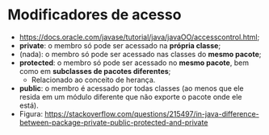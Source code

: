 # Modificadores de acesso

- https://docs.oracle.com/javase/tutorial/java/javaOO/accesscontrol.html;
- **private**: o membro só pode ser acessado na **própria classe**;
- (nada): o membro só pode ser acessado nas classes do **mesmo pacote**;
- **protected**: o membro só pode ser acessado no **mesmo pacote**, bem como em **subclasses de pacotes diferentes**;
  - Relacionado ao conceito de herança.
- **public**: o membro é acessado por todas classes (ao menos que ele resida em um módulo diferente que não exporte o pacote onde ele está).
- Figura: https://stackoverflow.com/questions/215497/in-java-difference-between-package-private-public-protected-and-private

